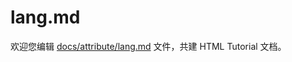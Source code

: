lang.md
===

欢迎您编辑 <a target="__blank" href="https://github.com/jaywcjlove/html-tutorial/blob/master/docs/attribute/lang.md">docs/attribute/lang.md</a> 文件，共建 HTML Tutorial 文档。